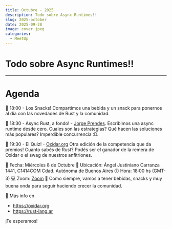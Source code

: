 ```yaml
---
title: Octubre - 2025
description: Todo sobre Async Runtimes!!
slug: 2025-october
date: 2025-09-28
image: cover.jpeg
categories:
  - MeetUp
---
```

# Todo sobre Async Runtimes!!
---

# Agenda
🔹 18:00 - Los Snacks!
Compartimos una bebida y un snack para ponernos al día con las novedades de Rust y la comunidad.

🔹 18:30 - Async Rust, a fondo! - [Jorge Prendes](https://www.linkedin.com/in/jorgeprendes).
Escribimos una async runtime desde cero. Cuales son las estrategias? Qué hacen las soluciones más populares? Imperdible concurrencia :D.

🔹 19:30 - El Quiz! - [Oxidar.org](https://oxidar.org)
Otra edición de la competencia que da premios! Cuanto sabés de Rust? Podés ser el ganador de la remera de Oxidar o el swag de nuestros anfitriones.

📅 Fecha: Miércoles 8 de Octubre
📍 Ubicación: Ángel Justiniano Carranza 1441, C1414COM Cdad. Autónoma de Buenos Aires
🕕 Hora: 18:00 hs (GMT-3)
💻 Zoom: [Zoom](https://us06web.zoom.us/j/82085033588?pwd=tidbe7GexFyn12g86i7juUTs5mvuqX.1)
🥤 Como siempre, vamos a tener bebidas, snacks y muy buena onda para seguir haciendo crecer la comunidad.

📡 Más info en
* https://oxidar.org
* https://rust-lang.ar

¡Te esperamos!
